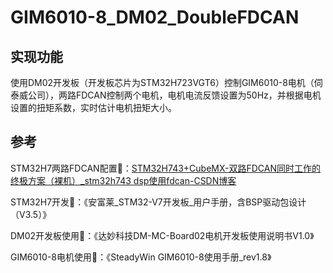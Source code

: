 # GIM6010-8_DM02_DoubleFDCAN

## 实现功能

使用DM02开发板（开发板芯片为STM32H723VGT6）控制GIM6010-8电机（伺泰威公司），两路FDCAN控制两个电机，电机电流反馈设置为50Hz，并根据电机设置的扭矩系数，实时估计电机扭矩大小。

## 参考

STM32H7两路FDCAN配置🔗：[STM32H743+CubeMX-双路FDCAN同时工作的终极方案（裸机）_stm32h743 dsp使用fdcan-CSDN博客](https://blog.csdn.net/wallace89/article/details/119153496)

STM32H7开发🔗：《安富莱_STM32-V7开发板_用户手册，含BSP驱动包设计（V3.5）》

DM02开发板使用🔗：《达妙科技DM-MC-Board02电机开发板使用说明书V1.0》

GIM6010-8电机使用🔗：《SteadyWin GIM6010-8使用手册_rev1.8》
